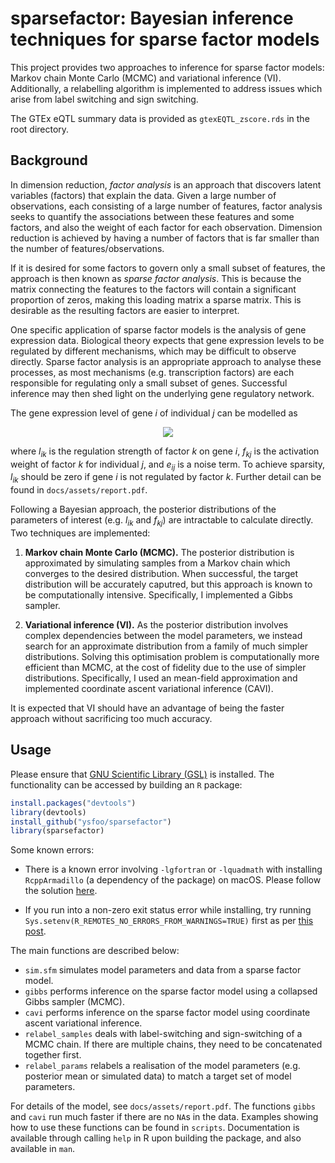 # sparsefactor: Bayesian inference techniques for sparse factor models

This project provides two approaches to inference for sparse factor models: Markov chain Monte Carlo (MCMC) and variational inference (VI). Additionally, a relabelling algorithm is implemented to address issues which arise from label switching and sign switching.

The GTEx eQTL summary data is provided as `gtexEQTL_zscore.rds` in the root directory.

## Background

In dimension reduction, *factor analysis* is an approach that discovers latent variables (factors) that explain the data. Given a large number of observations, each consisting of a large number of features, factor analysis seeks to quantify the associations between these features and some factors, and also the weight of each factor for each observation. Dimension reduction is achieved by having a number of factors that is far smaller than the number of features/observations.

If it is desired for some factors to govern only a small subset of features, the approach is then known as *sparse factor analysis*. This is because the matrix connecting the features to the factors will contain a significant proportion of zeros, making this loading matrix a sparse matrix. This is desirable as the resulting factors are easier to interpret.

One specific application of sparse factor models is the analysis of gene expression data. Biological theory expects that gene expression levels to be regulated by different mechanisms, which may be difficult to observe directly. Sparse factor analysis is an appropriate approach to analyse these processes, as most mechanisms (e.g. transcription factors) are each responsible for regulating only a small subset of genes. Successful inference may then shed light on the underlying gene regulatory network.

 The gene expression level of gene *i* of individual *j* can be modelled as

 <p align="center"><img src="https://render.githubusercontent.com/render/math?math=y_{ij} = \sum_{k=1}^K l_{ik}f_{kj}%2Be_{ij},"></p>

where *l*<sub><i>ik</i></sub> is the regulation strength of factor *k* on gene *i*, *f*<sub><i>kj</i></sub> is the activation weight of factor *k* for individual *j*, and *e*<sub><i>ij</i></sub> is a noise term. To achieve sparsity, *l*<sub><i>ik</i></sub> should be zero if gene *i* is not regulated by factor *k*. Further detail can be found in `docs/assets/report.pdf`.

Following a Bayesian approach, the posterior distributions of the parameters of interest (e.g. *l*<sub><i>ik</i></sub> and *f*<sub><i>kj</i></sub>) are intractable to calculate directly. Two techniques are implemented:

1. **Markov chain Monte Carlo (MCMC).** The posterior distribution is approximated by simulating samples from a Markov chain which converges to the desired distribution. When successful, the target distribution will be accurately caputred, but this approach is known to be computationally intensive. Specifically, I implemented a Gibbs sampler.

2. **Variational inference (VI).** As the posterior distribution involves complex dependencies between the model parameters, we instead search for an approximate distribution from a family of much simpler distributions. Solving this optimisation problem is computationally more efficient than MCMC, at the cost of fidelity due to the use of simpler distributions. Specifically, I used an mean-field approximation and implemented coordinate ascent variational inference (CAVI).

It is expected that VI should have an advantage of being the faster approach without sacrificing too much accuracy.

## Usage

Please ensure that [GNU Scientific Library (GSL)](https://www.gnu.org/software/gsl/) is installed. The functionality can be accessed by building an `R` package:

   ```R
   install.packages("devtools")
   library(devtools)
   install_github("ysfoo/sparsefactor")
   library(sparsefactor)
   ```

Some known errors:

- There is a known error involving `-lgfortran` or `-lquadmath` with installing `RcppArmadillo` (a dependency of the package) on macOS. Please follow the solution [here](https://thecoatlessprofessor.com/programming/cpp/rcpp-rcpparmadillo-and-os-x-mavericks-lgfortran-and-lquadmath-error/).

- If you run into a non-zero exit status error while installing, try running `Sys.setenv(R_REMOTES_NO_ERRORS_FROM_WARNINGS=TRUE)` first as per [this post](https://stackoverflow.com/questions/64993205/failing-to-install-github-package-had-non-zero-exit-status-error).

The main functions are described below:
- `sim.sfm` simulates model parameters and data from a sparse factor model.
- `gibbs` performs inference on the sparse factor model using a collapsed Gibbs sampler (MCMC).
- `cavi` performs inference on the sparse factor model using coordinate ascent variational inference.
- `relabel_samples` deals with label-switching and sign-switching of a MCMC chain. If there are multiple chains, they need to be concatenated together first.
- `relabel_params` relabels a realisation of the model parameters (e.g. posterior mean or simulated data) to match a target set of model parameters.

For details of the model, see `docs/assets/report.pdf`. The functions `gibbs` and `cavi` run much faster if there are no `NA`s in the data. Examples showing how to use these functions can be found in `scripts`. Documentation is available through calling `help` in R upon building the package, and also available in `man`.